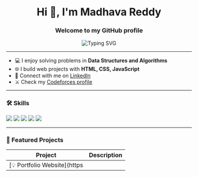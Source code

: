 <h1 align="center">Hi 👋, I'm Madhava Reddy</h1>
<h3 align="center">Welcome to my GitHub profile</h3>

<p align="center">
  <img src="https://readme-typing-svg.herokuapp.com?font=Fira+Code&duration=2000&pause=1000&center=true&vCenter=true&width=435&lines=Passionate+Coder;Problem+Solver;Frontend+Developer" alt="Typing SVG" />
</p>

---

- 💻 I enjoy solving problems in **Data Structures and Algorithms**
- 🌐 I build web projects with **HTML, CSS, JavaScript**
- 🔗 Connect with me on [LinkedIn](https://www.linkedin.com/in/madhav-reddy-38460826b/)
- ⚔️ Check my [Codeforces profile](https://codeforces.com/profile/madhavareddy127)

---

### 🛠️ Skills

<p>
  <img src="https://img.shields.io/badge/Data%20Structures-blue?style=for-the-badge" />
  <img src="https://img.shields.io/badge/Algorithms-green?style=for-the-badge" />
  <img src="https://img.shields.io/badge/HTML5-orange?style=for-the-badge&logo=html5" />
  <img src="https://img.shields.io/badge/CSS3-blue?style=for-the-badge&logo=css3" />
  <img src="https://img.shields.io/badge/JavaScript-yellow?style=for-the-badge&logo=javascript" />
</p>

---

### 📂 Featured Projects

| Project | Description |
|--------|-------------|
| [💡 Portfolio Website](https
